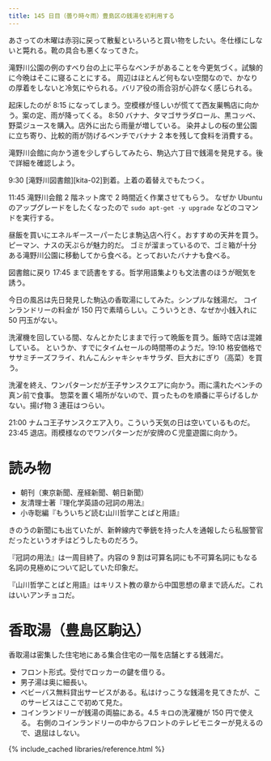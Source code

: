 ```yaml
---
title: 145 日目（曇り時々雨）豊島区の銭湯を初利用する
---
```


あさっての木曜は赤羽に戻って散髪といろいろと買い物をしたい。冬仕様にしないと斃れる。靴の具合も悪くなってきた。

滝野川公園の例のすべり台の上に平らなベンチがあることを今更気づく。試験的に今晩はそこに寝ることにする。
周辺はほとんど何もない空間なので、かなりの厚着をしないと冷気にやられる。バリア役の雨合羽が心許なく感じられる。

起床したのが 8:15 になってしまう。空模様が怪しいが慌てて西友巣鴨店に向かう。案の定、雨が降ってくる。
8:50 バナナ、タマゴサラダロール、黒コッペ、野菜ジュースを購入。店外に出たら雨量が増している。
染井よしの桜の里公園に立ち寄り、比較的雨が防げるベンチでバナナ 2 本を残して食料を消費する。

滝野川会館に向かう道を少しずらしてみたら、駒込六丁目で銭湯を発見する。後で詳細を確認しよう。

9:30 [滝野川図書館][kita-02]到着。上着の着替えでもたつく。

11:45 滝野川会館 2 階ネット席で 2 時間近く作業させてもらう。
なぜか Ubuntu のアップグレードをしたくなったので `sudo apt-get -y upgrade` などのコマンドを実行する。

昼飯を買いにエネルギースーパーたじま駒込店へ行く。おすすめの天丼を買う。ピーマン、ナスの天ぷらが魅力的だ。
ゴミが溜まっているので、ゴミ箱が十分ある滝野川公園に移動してから食べる。とっておいたバナナも食べる。

図書館に戻り 17:45 まで読書をする。哲学用語集よりも文法書のほうが眠気を誘う。

今日の風呂は先日発見した駒込の香取湯にしてみた。シンプルな銭湯だ。
コインランドリーの料金が 150 円で素晴らしい。こういうとき、なぜか小銭入れに 50 円玉がない。

洗濯機を回している間、なんとかたじままで行って晩飯を買う。飯時で店は混雑している。
というか、すでにタイムセールの時間帯のようだ。19:10 格安価格でササミチーズフライ、れんこんシャキシャキサラダ、巨大おにぎり（高菜）を買う。

洗濯を終え、ワンパターンだが王子サンスクエアに向かう。雨に濡れたベンチの真ン前で食事。
惣菜を置く場所がないので、買ったものを順番に平らげるしかない。揚げ物 3 連荘はつらい。

21:00 ナムコ王子サンスクエア入り。こういう天気の日は空いているものだ。
23:45 退店。雨模様なのでワンパターンだが安牌のＣ児童遊園に向かう。

# 読み物

* 朝刊（東京新聞、産経新聞、朝日新聞）
* 友清理士著『理化学英語の冠詞の用法』
* 小寺聡編『もういちど読む山川哲学ことばと用語』

きのうの新聞にも出ていたが、新幹線内で拳銃を持った人を通報したら私服警官だったというオチはどうしたものだろう。

『冠詞の用法』は一周目終了。内容の 9 割は可算名詞にも不可算名詞にもなる名詞の見極めについて記していた印象だ。

『山川哲学ことばと用語』はキリスト教の章から中国思想の章まで読んだ。これはいいアンチョコだ。

# 香取湯（豊島区駒込）

香取湯は密集した住宅地にある集合住宅の一階を店舗とする銭湯だ。

* フロント形式。受付でロッカーの鍵を借りる。
* 男子湯は奥に細長い。
* ベビーバス無料貸出サービスがある。私はけっこうな銭湯を見てきたが、このサービスはここで初めて見た。
* コインランドリーが銭湯の両脇にある。4.5 キロの洗濯機が 150 円で使える。
  右側のコインランドリーの中からフロントのテレビモニターが見えるので、退屈はしない。

{% include_cached libraries/reference.html %}
